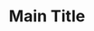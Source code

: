 ---
title: Main Title
description: A Good Description
# featured_image: image.jpg
weight: 1

# list pages require at least one image to be displayed.
---